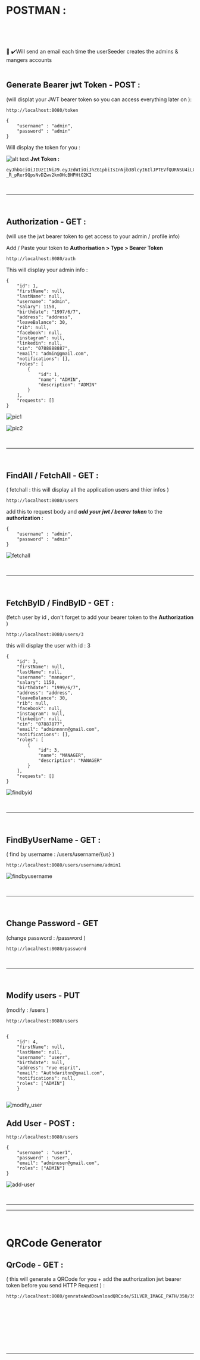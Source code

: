 






# POSTMAN : 
<br/>
<br/>
<br/>

📧 ✔️Will send an email each time the userSeeder creates the admins & mangers accounts
<br/>
<br/>

## Generate Bearer jwt Token - POST :
(will displat your JWT bearer token so you can access everything later on ):
```
http://localhost:8080/token
```
```
{
    "username" : "admin",
    "password" : "admin"
}
```
Will display the token for you :

![alt text](https://i.imgur.com/8Uo4fke.png)
**Jwt Token :**
```
eyJhbGciOiJIUzI1NiJ9.eyJzdWIiOiJhZG1pbiIsInNjb3BlcyI6IlJPTEVfQURNSU4iLCJpYXQiOjE2NDYyNDc4NDksImV4cCI6MTY0NjMzNDI0OX0.HcW59lXvv2-_R_pRer9QpsNvDZwv2kmOHcBHPHtO2KI
```
<br/>

________

<br/>



## Authorization - GET : 

(will use the jwt bearer token to get access to your admin / profile info)

Add / Paste your token to **Authorisation > Type > Bearer Token**
```
http://localhost:8080/auth
```

This will display your admin info : 
```
{
    "id": 1,
    "firstName": null,
    "lastName": null,
    "username": "admin",
    "salary": 1150,
    "birthdate": "1997/6/7",
    "address": "address",
    "leaveBalance": 30,
    "rib": null,
    "facebook": null,
    "instagram": null,
    "linkedin": null,
    "cin": "0788888887",
    "email": "admin@gmail.com",
    "notifications": [],
    "roles": [
        {
            "id": 1,
            "name": "ADMIN",
            "description": "ADMIN"
        }
    ],
    "requests": []
}
```


![pic1](https://i.imgur.com/AZoKcox.png)

![pic2](https://i.imgur.com/CC257PD.png)


<br/>

________

<br/>


## FindAll / FetchAll - GET : 

( fetchall : this will display all the application users and thier infos )

```
http://localhost:8080/users
```

add this to request body and _**add your jwt / bearer token**_  to the **authorization** : 
```
{
    "username" : "admin",
    "password" : "admin"
}
```

![fetchall](https://i.imgur.com/NVhwN0s.png)

<br/>

________

<br/>


## FetchByID / FindByID - GET  : 
(fetch user by id , don't forget to add your bearer token to the **Authorization** )

```
http://localhost:8080/users/3
```
this will display the user with id : 3 
```
{
    "id": 3,
    "firstName": null,
    "lastName": null,
    "username": "manager",
    "salary": 1150,
    "birthdate": "1999/6/7",
    "address": "address",
    "leaveBalance": 30,
    "rib": null,
    "facebook": null,
    "instagram": null,
    "linkedin": null,
    "cin": "07887877",
    "email": "adminnnnn@gmail.com",
    "notifications": [],
    "roles": [
        {
            "id": 3,
            "name": "MANAGER",
            "description": "MANAGER"
        }
    ],
    "requests": []
}
```



![findbyid](https://i.imgur.com/j0DptED.png)


<br/>

________

<br/>

## FindByUserName - GET :
( find by username : /users/username/{us} )


```
http://localhost:8080/users/username/admin1
```

![findbyusername](https://i.imgur.com/OxFUlt4.png)

<br/>

________

<br/>


## Change Password - GET 
(change password : /password )

```
http://localhost:8080/password
```




<br/>

________

<br/>



## Modify users - PUT
(modify : /users )

```
http://localhost:8080/users
```

```

{
    "id": 4,
    "firstName": null,
    "lastName": null,
    "username": "userr",
    "birthdate": null,
    "address": "rue esprit",
    "email": "Authdaritnn@gmail.com",
    "notifications": null,
    "roles": ["ADMIN"]
    }
    
```

![modify_user](https://i.imgur.com/ExjHFUS.png)


## Add User - POST : 

```
http://localhost:8080/users
```

```
{
    "username" : "user1",
    "password" : "user",
    "email": "adminuser@gmail.com",
    "roles": ["ADMIN"]
}
```

![add-user](https://i.imgur.com/FkkDDVQ.png)







<br/>

________
________

<br/>











# QRCode Generator 


## QrCode - GET : 
( this will generate a QRCode for you + add the authorization jwt bearer token before you send HTTP Request ) : 

```
http://localhost:8080/genrateAndDownloadQRCode/SILVER_IMAGE_PATH/350/350
```











<br/><br/><br/><br/><br/><br/><br/>
_____





















